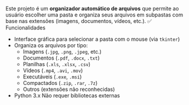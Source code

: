 Este projeto é um **organizador automático de arquivos** que permite ao usuário escolher uma pasta e organiza seus arquivos em subpastas com base nas extensões (imagens, documentos, vídeos, etc.).
✅ Funcionalidades
- Interface gráfica para selecionar a pasta com o mouse (via `tkinter`)
- Organiza os arquivos por tipo:
  - Imagens (`.jpg`, `.png`, `.jpeg`, etc.)
  - Documentos (`.pdf`, `.docx`, `.txt`)
  - Planilhas (`.xls`, `.xlsx`, `.csv`)
  - Vídeos (`.mp4`, `.avi`, `.mov`)
  - Executáveis (`.exe`, `.msi`)
  - Compactados (`.zip`, `.rar`, `.7z`)
  - Outros (extensões não reconhecidas)
- Python 3.x
Não requer bibliotecas externas

